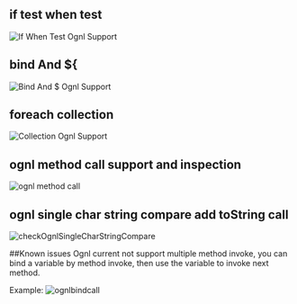 ## if test when test
![If When Test Ognl Support](https://raw.githubusercontent.com/gejun123456/MyBatisCodeHelper-Pro/master/screenshots/ifWhenTest中ognl支持.gif)

## bind And \${
![Bind And $ Ognl Support](https://raw.githubusercontent.com/gejun123456/MyBatisCodeHelper-Pro/master/screenshots/bind和${的ognl支持.gif)


## foreach collection
![Collection Ognl Support](https://raw.githubusercontent.com/gejun123456/MyBatisCodeHelper-Pro/master/screenshots/collection标签跳转检测正确.gif)

## ognl method call support and inspection
![ognl method call](https://raw.githubusercontent.com/gejun123456/MyBatisCodeHelper-Pro/master/screenshots/collectionCallMethdo.gif)


## ognl single char string compare add toString call
![checkOgnlSingleCharStringCompare](https://raw.githubusercontent.com/gejun123456/MyBatisCodeHelper-Pro/master/screenshots/checkOgnlSingleCharStringCompare.gif)


##Known issues
Ognl current not support multiple method invoke, you can bind a variable by method invoke, then use the variable to invoke next method.

Example:
![ognlbindcall](https://raw.githubusercontent.com/gejun123456/MyBatisCodeHelper-Pro/master/screenshots/ognlbindcall.png)
